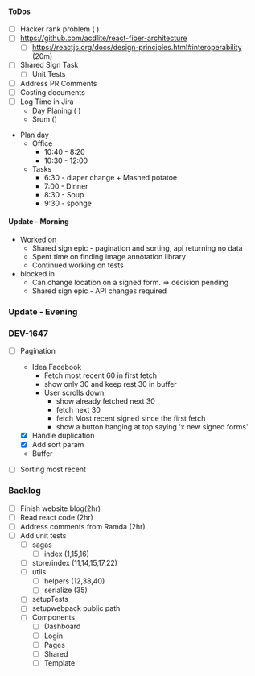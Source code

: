 #### ToDos
- [ ] Hacker rank problem ( )
- [ ] https://github.com/acdlite/react-fiber-architecture
  - [ ] https://reactjs.org/docs/design-principles.html#interoperability (20m)
- [ ] Shared Sign Task
   - [ ] Unit Tests
- [ ] Address PR Comments
- [ ] Costing documents
- [ ] Log Time in Jira
   - Day Planing ( )
   - Srum ()

- Plan day
   - Office 
      - 10:40 - 8:20
      - 10:30 - 12:00
   - Tasks
      - 6:30 - diaper change + Mashed potatoe
      - 7:00 - Dinner
      - 8:30 - Soup
      - 9:30 - sponge

#### Update - Morning 
- Worked on 
   - Shared sign epic - pagination and sorting, api returning no data
   - Spent time on finding image annotation library
   - Continued working on tests
- blocked in
   - Can change location on a signed form. => decision pending
   - Shared sign epic - API changes required

### Update - Evening

### DEV-1647
- [ ] Pagination
   - Idea Facebook
      - Fetch most recent 60 in first fetch
      - show only 30 and keep rest 30 in buffer
      - User scrolls down
         - show already fetched next 30
         - fetch next 30
         - fetch Most recent signed since the first fetch
         - show a button hanging at top saying 'x new signed forms'
   - [x] Handle duplication
   - [x] Add sort param
   - Buffer
- [ ] Sorting most recent


### Backlog
- [ ] Finish website blog(2hr)
- [ ] Read react code (2hr)
- [ ] Address comments from Ramda (2hr)
- [ ] Add unit tests
   - [ ] sagas
      - [ ] index (1,15,16)
   - [ ] store/index (11,14,15,17,22)
   - [ ] utils
      - [ ] helpers (12,38,40)
      - [ ] serialize (35)
   - [ ] setupTests
   - [ ] setupwebpack public path
   - [ ] Components
      - [ ] Dashboard
      - [ ] Login
      - [ ] Pages
      - [ ] Shared
      - [ ] Template

